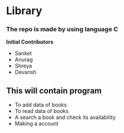 # Library

### The repo is made by using language C

__Initial Contributors__

* Sanket
* Anurag
* Shreya
* Devansh


## This will contain program
* To add data of books
* To read data of books
* A search a book and check its availability 
* Making a account
